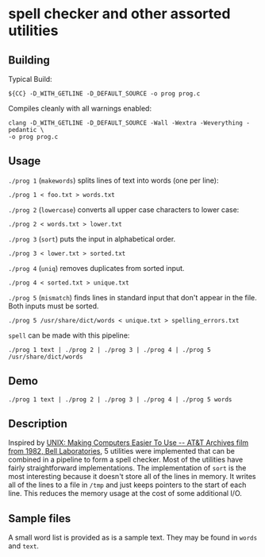 # spell checker and other assorted utilities

## Building

Typical Build:

```
${CC} -D_WITH_GETLINE -D_DEFAULT_SOURCE -o prog prog.c
```

Compiles cleanly with all warnings enabled:

```
clang -D_WITH_GETLINE -D_DEFAULT_SOURCE -Wall -Wextra -Weverything -pedantic \
-o prog prog.c
```

## Usage

`./prog 1` (`makewords`) splits lines of text into words (one per line):

```
./prog 1 < foo.txt > words.txt
```

`./prog 2` (`lowercase`) converts all upper case characters to lower case:

```
./prog 2 < words.txt > lower.txt
```

`./prog 3` (`sort`) puts the input in alphabetical order.

```
./prog 3 < lower.txt > sorted.txt
```

`./prog 4` (`uniq`) removes duplicates from sorted input.

```
./prog 4 < sorted.txt > unique.txt
```

`./prog 5` (`mismatch`) finds lines in standard input that don't appear in the
file. Both inputs must be sorted.

```
./prog 5 /usr/share/dict/words < unique.txt > spelling_errors.txt
```

`spell` can be made with this pipeline:

```
./prog 1 text | ./prog 2 | ./prog 3 | ./prog 4 | ./prog 5 /usr/share/dict/words
```

## Demo

```
./prog 1 text | ./prog 2 | ./prog 3 | ./prog 4 | ./prog 5 words
```

## Description

Inspired by [UNIX: Making Computers Easier To Use -- AT&T Archives film from 1982, Bell Laboratories](https://youtu.be/XvDZLjaCJuw?t=870),
5 utilities were implemented that can be combined in a pipeline to form a
spell checker. Most of the utilities have fairly straightforward
implementations. The implementation of `sort` is the most interesting because
it doesn't store all of the lines in memory. It writes all of the lines to a
file in `/tmp` and just keeps pointers to the start of each line. This reduces
the memory usage at the cost of some additional I/O.

## Sample files

A small word list is provided as is a sample text. They may be found in
`words` and `text`.
